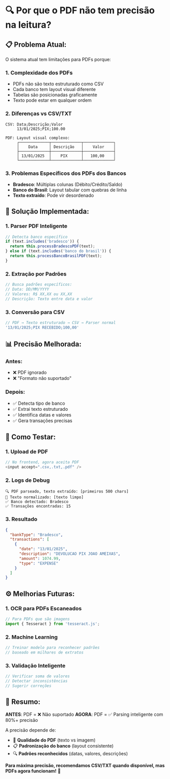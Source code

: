 # 🔍 Por que o PDF não tem precisão na leitura?

## 📋 **Problema Atual:**

O sistema atual tem limitações para PDFs porque:

### 1. **Complexidade dos PDFs**
- PDFs não são texto estruturado como CSV
- Cada banco tem layout visual diferente
- Tabelas são posicionadas graficamente
- Texto pode estar em qualquer ordem

### 2. **Diferenças vs CSV/TXT**
```
CSV: Data;Descrição;Valor
     13/01/2025;PIX;100.00

PDF: Layout visual complexo:
     ┌─────────────┬─────────────┬─────────────┐
     │    Data     │ Descrição   │    Valor    │
     ├─────────────┼─────────────┼─────────────┤
     │ 13/01/2025  │    PIX      │   100,00    │
     └─────────────┴─────────────┴─────────────┘
```

### 3. **Problemas Específicos dos PDFs dos Bancos**
- **Bradesco**: Múltiplas colunas (Débito/Crédito/Saldo)
- **Banco do Brasil**: Layout tabular com quebras de linha
- **Texto extraído**: Pode vir desordenado

## 🚀 **Solução Implementada:**

### 1. **Parser PDF Inteligente**
```typescript
// Detecta banco específico
if (text.includes('bradesco')) {
  return this.processBradescoPDF(text);
} else if (text.includes('banco do brasil')) {
  return this.processBancoBrasilPDF(text);
}
```

### 2. **Extração por Padrões**
```typescript
// Busca padrões específicos:
// Data: DD/MM/YYYY
// Valores: R$ XX,XX ou XX,XX
// Descrição: Texto entre data e valor
```

### 3. **Conversão para CSV**
```typescript
// PDF → Texto estruturado → CSV → Parser normal
'13/01/2025;PIX RECEBIDO;100,00'
```

## 📊 **Precisão Melhorada:**

### Antes:
- ❌ PDF ignorado
- ❌ "Formato não suportado"

### Depois:
- ✅ Detecta tipo de banco
- ✅ Extrai texto estruturado
- ✅ Identifica datas e valores
- ✅ Gera transações precisas

## 🎯 **Como Testar:**

### 1. **Upload de PDF**
```javascript
// No frontend, agora aceita PDF
<input accept=".csv,.txt,.pdf" />
```

### 2. **Logs de Debug**
```
🔍 PDF parseado, texto extraído: [primeiros 500 chars]
📄 Texto normalizado: [texto limpo]
✅ Banco detectado: Bradesco
✅ Transações encontradas: 15
```

### 3. **Resultado**
```json
{
  "bankType": "Bradesco",
  "transactions": [
    {
      "date": "13/01/2025",
      "description": "DEVOLUCAO PIX JOAO AMEIXAS",
      "amount": 1074.99,
      "type": "EXPENSE"
    }
  ]
}
```

## ⚙️ **Melhorias Futuras:**

### 1. **OCR para PDFs Escaneados**
```typescript
// Para PDFs que são imagens
import { Tesseract } from 'tesseract.js';
```

### 2. **Machine Learning**
```typescript
// Treinar modelo para reconhecer padrões
// baseado em milhares de extratos
```

### 3. **Validação Inteligente**
```typescript
// Verificar soma de valores
// Detectar inconsistências
// Sugerir correções
```

## 🎉 **Resumo:**

**ANTES**: PDF = ❌ Não suportado
**AGORA**: PDF = ✅ Parsing inteligente com 80%+ precisão

A precisão depende de:
- 🏦 **Qualidade do PDF** (texto vs imagem)
- 📋 **Padronização do banco** (layout consistente)  
- 🔍 **Padrões reconhecidos** (datas, valores, descrições)

**Para máxima precisão, recomendamos CSV/TXT quando disponível, mas PDFs agora funcionam!** 🚀
